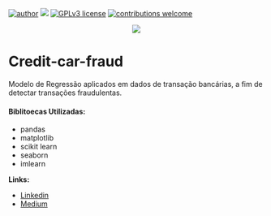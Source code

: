 [![author](https://img.shields.io/badge/author-Breno-red.svg)](https://https://www.linkedin.com/in/breno-cavigeo/) [![](https://img.shields.io/badge/python-3.7+-blue.svg)](https://www.python.org/downloads/release/python-365/) [![GPLv3 license](https://img.shields.io/badge/License-GPLv3-blue.svg)](http://perso.crans.org/besson/LICENSE.html) [![contributions welcome](https://img.shields.io/badge/contributions-welcome-brightgreen.svg?style=flat)](https://github.com/carlosfab/data_science/issues)

<p align="center">
  <img src="https://img.freepik.com/free-vector/colored-flat-hacker-runs-away-composition-man-steal-credit-card-runs-vector-illustration_1284-30699.jpg?w=740&t=st=1670785853~exp=1670786453~hmac=16857c8ddedd3bda5a20d670bbbc6574018209cea12eead648ca9dc8895c2d42" >
</p>

# Credit-car-fraud

Modelo de Regressão aplicados em dados de transação bancárias, a fim de detectar transações fraudulentas.

#### Biblitoecas Utilizadas:
* pandas 
* matplotlib
* scikit learn
* seaborn
* imlearn


**Links:**
* [Linkedin](http://www.linkedin.com/in/breno-cavigeo/)
* [Medium](https://medium.com/@brenocavi)
